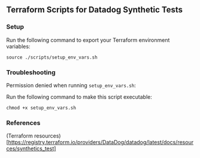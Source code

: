 ## Terraform Scripts for Datadog Synthetic Tests

### Setup

Run the following command to export your Terraform environment variables:

```
source ./scripts/setup_env_vars.sh
```

### Troubleshooting

Permission denied when running `setup_env_vars.sh`:

Run the following command to make this script executable:

```
chmod +x setup_env_vars.sh
```

### References

(Terraform resources)[https://registry.terraform.io/providers/DataDog/datadog/latest/docs/resources/synthetics_test]

